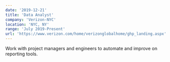```yaml
---
date: '2019-12-21'
title: 'Data Analyst'
company: 'Verizon-NYC'
location: 'NYC, NY'
range: 'July 2019-Present'
url: 'https://www.verizon.com/home/verizonglobalhome/ghp_landing.aspx'
---
```

Work with project managers and engineers to automate and improve on reporting tools.
